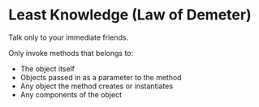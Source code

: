 # Least Knowledge (Law of Demeter)
Talk only to your immediate friends.

Only invoke methods that belongs to:

- The object itself
- Objects passed in as a parameter to the method
- Any object the method creates or instantiates
- Any components of the object
